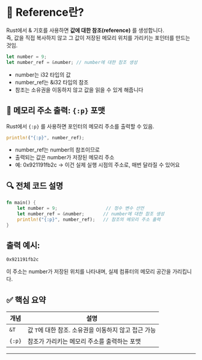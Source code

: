 # 🧠 Reference란?

Rust에서 & 기호를 사용하면 **값에 대한 참조(reference)** 를 생성합니다.  
즉, 값을 직접 복사하지 않고 그 값이 저장된 메모리 위치를 가리키는 포인터를 만드는 것임.

```rust
let number = 9;
let number_ref = &number; // number에 대한 참조 생성
```

- number는 i32 타입의 값
- number_ref는 &i32 타입의 참조
- 참조는 소유권을 이동하지 않고 값을 읽을 수 있게 해줍니다

## 📍 메모리 주소 출력: `{:p}` 포맷
Rust에서 `{:p}` 를 사용하면 포인터의 메모리 주소를 출력할 수 있음.
```rust
println!("{:p}", number_ref);
```
- number_ref는 number의 참조이므로
- 출력되는 값은 number가 저장된 메모리 주소
- 예: 0x921191fb2c → 이건 실제 실행 시점의 주소로, 매번 달라질 수 있어요

## 🔍 전체 코드 설명
```rust
fn main() {
    let number = 9;                  // 정수 변수 선언
    let number_ref = &number;       // number에 대한 참조 생성
    println!("{:p}", number_ref);   // 참조의 메모리 주소 출력
}
```

## 출력 예시:
```
0x921191fb2c
```
이 주소는 number가 저장된 위치를 나타내며, 실제 컴퓨터의 메모리 공간을 가리킵니다.

## ✅ 핵심 요약
| 개념   | 설명 |
|--------|------|
| `&T`   | 값 `T`에 대한 참조. 소유권을 이동하지 않고 접근 가능 |
| `{:p}` | 참조가 가리키는 메모리 주소를 출력하는 포맷 |

---




